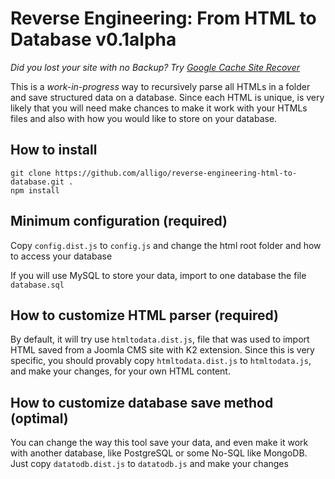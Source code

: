 # Reverse Engineering: From HTML to Database v0.1alpha

_Did you lost your site with no Backup? Try [Google Cache Site Recover](https://github.com/alligo/google-cache-site-recover)_

This is a _work-in-progress_ way to recursively parse all HTMLs in a folder and
save structured data on a database. Since each HTML is unique, is very likely
that you will need make chances to make it work with your HTMLs files and also
with how you would like to store on your database.

## How to install

    git clone https://github.com/alligo/reverse-engineering-html-to-database.git .
    npm install

## Minimum configuration (required)

Copy `config.dist.js` to `config.js` and change the html root folder and how
to access your database

If you will use MySQL to store your data, import to one database the file
`database.sql`

## How to customize HTML parser (required)

By default, it will try use `htmltodata.dist.js`, file that was used to import
HTML saved from a Joomla CMS site with K2 extension. Since this is very 
specific, you should provably copy `htmltodata.dist.js` to `htmltodata.js`, and
make your changes, for your own HTML content.

## How to customize database save method (optimal)

You can change the way this tool save your data, and even make it work with
another database, like PostgreSQL or some No-SQL like MongoDB. Just copy
`datatodb.dist.js` to `datatodb.js` and make your changes